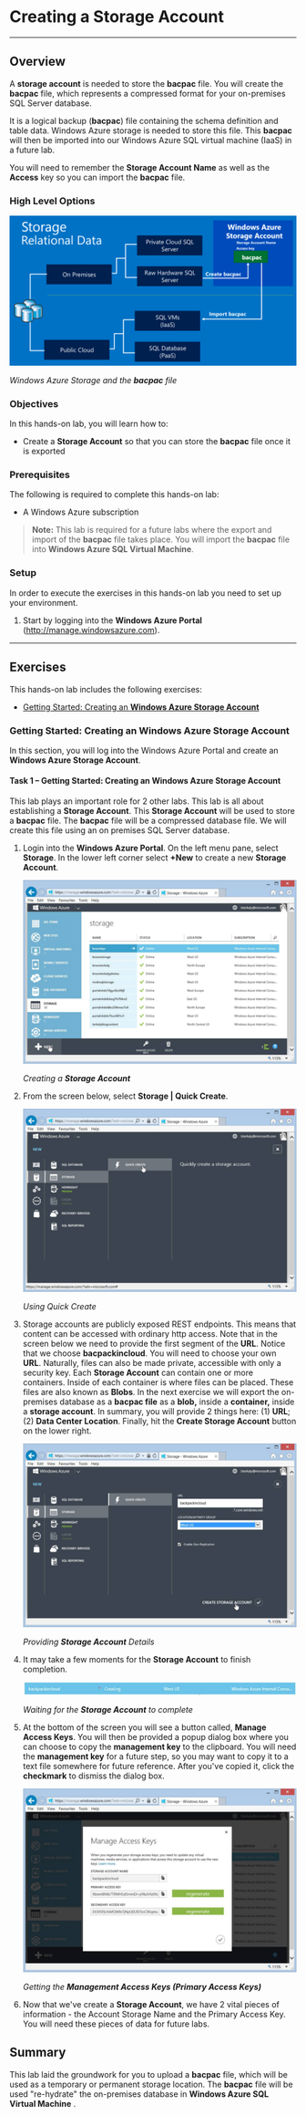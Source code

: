 ﻿
<a name="Title"></a>
# Creating a Storage Account #

---
<a name="Overview"></a>
## Overview ##

A **storage account**  is needed to store the **bacpac** file. You will create the **bacpac** file, which represents a compressed format for your on-premises SQL Server database. 

It is a logical backup (**bacpac**) file containing the schema definition and table data. Windows Azure storage is needed to store this file. This **bacpac** will then be imported into our Windows Azure SQL virtual machine (IaaS) in a future lab. 

You will need to remember the **Storage Account Name** as well as the **Access** key so you can import the **bacpac** file.

### High Level Options ###

![High Level Diagram](Images/overview.png?raw=true "High Level Diagram")

_Windows Azure Storage and the **bacpac** file_

<a name="Objectives"></a>
### Objectives ###

In this hands-on lab, you will learn how to:

- Create a **Storage Account** so that you can store the **bacpac** file once it is exported

<a name="Prerequisites"></a>
### Prerequisites ###

The following is required to complete this hands-on lab:

- A Windows Azure subscription

> **Note:** This lab is required for a future labs where the export and import of the **bacpac** file takes place. You will import the **bacpac** file into **Windows Azure SQL Virtual Machine**.

<a name="Setup"></a>

### Setup ###

In order to execute the exercises in this hands-on lab you need to set up your environment.

1. Start by logging into the **Windows Azure Portal** (http://manage.windowsazure.com).


---
<a name="Exercises"></a>
## Exercises ##

This hands-on lab includes the following exercises:

- [Getting Started: Creating an **Windows Azure Storage Account**](#GettingStarted)

<a name="GettingStarted"></a>
### Getting Started: Creating an **Windows Azure Storage Account** ###

In this section, you will log into the Windows Azure Portal and create an **Windows Azure Storage Account**.

<a name="GettingStartedTask1"></a>
#### Task 1 – Getting Started: Creating an **Windows Azure Storage Account** ####

This lab plays an important role for 2 other labs. This lab is all about establishing a **Storage Account**. This **Storage Account** will be used to store a **bacpac** file. The **bacpac** file will be a compressed database file. We will create this file using an on premises SQL Server database.


1. Login into the **Windows Azure Portal**. On the left menu pane, select **Storage**. In the lower left corner select **+New** to create a new **Storage Account**. 

	![Creating a **Storage Account**](Images/Image001.jpg?raw=true)

	_Creating a **Storage Account**_

1. From the screen below, select **Storage | Quick Create**. 

	![Using Quick Create](Images/Image002.jpg?raw=true)

	_Using Quick Create_

1. Storage accounts are publicly exposed REST endpoints. This means that content can be accessed with ordinary http access. Note that in the screen below we need to provide the first segment of the **URL**. Notice that we choose **bacpackincloud**. You will need to choose your own **URL**. Naturally, files can also be made private, accessible with only a security key. Each **Storage Account** can contain one or more containers. Inside of each container is where files can be placed. These files are also known as **Blobs**. In the next exercise we will export the on-premises database as a **bacpac file** as a **blob,** inside a **container,** inside a **storage account**. In summary, you will provide 2 things here: (1) **URL**; (2) **Data Center Location**.  Finally, hit the **Create Storage Account** button on the lower right. 

	![Providing **Storage Account** Details](Images/Image003.jpg?raw=true)

	_Providing **Storage Account** Details_

1. It may take a few moments for the **Storage Account** to finish completion. 

	![Waiting for the **Storage Account** to complete](Images/Image004.jpg?raw=true)

	_Waiting for the **Storage Account** to complete_

1. At the bottom of the screen you will see a button called, **Manage Access Keys**. You will then be provided a popup dialog box where you can choose to copy the **management key** to the clipboard. You will need the **management key** for a future step, so you may want to copy it to a text file somewhere for future reference. After you've copied it, click the **checkmark** to dismiss the dialog box. 

	![Getting the **Management Access Keys (Primary Access Keys)**](Images/Image005.jpg?raw=true)

	_Getting the **Management Access Keys (Primary Access Keys)**_

1. Now that we've create a **Storage Account**, we have 2 vital pieces of information - the Account Storage Name and the Primary Access Key. You will need these pieces of data for future labs. 

<a name="Summary"></a>
## Summary ##
This lab laid the groundwork for you to upload a **bacpac** file, which will be used as a temporary or permanent storage location. The **bacpac** file will be used "re-hydrate" the on-premises database in **Windows Azure SQL Virtual Machine**	.
